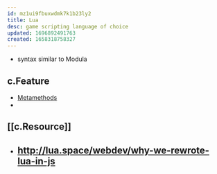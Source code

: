 ```yaml
---
id: mz1ui9fbuxwdmk7k1b23ly2
title: Lua
desc: game scripting language of choice
updated: 1696892491763
created: 1658318758327
---
```


- syntax similar to Modula

## c.Feature

- [Metamethods](http://lua-users.org/wiki/MetamethodsTutorial)
- 

## [[c.Resource]]

- http://lua.space/webdev/why-we-rewrote-lua-in-js
  - 